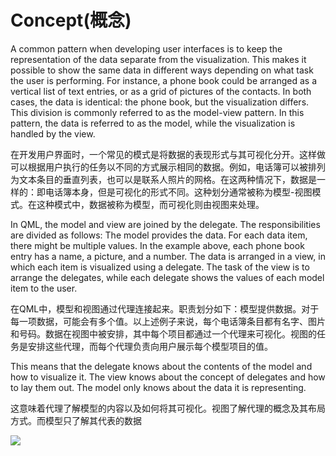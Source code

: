 # Concept(概念)

A common pattern when developing user interfaces is to keep the representation of the data separate from the visualization. This makes it possible to show the same data in different ways depending on what task the user is performing. For instance, a phone book could be arranged as a vertical list of text entries, or as a grid of pictures of the contacts. In both cases, the data is identical: the phone book, but the visualization differs. This division is commonly referred to as the model-view pattern. In this pattern, the data is referred to as the model, while the visualization is handled by the view.

在开发用户界面时，一个常见的模式是将数据的表现形式与其可视化分开。这样做可以根据用户执行的任务以不同的方式展示相同的数据。例如，电话簿可以被排列为文本条目的垂直列表，也可以是联系人照片的网格。在这两种情况下，数据是一样的：即电话簿本身，但是可视化的形式不同。这种划分通常被称为模型-视图模式。在这种模式中，数据被称为模型，而可视化则由视图来处理。


In QML, the model and view are joined by the delegate. The responsibilities are divided as follows: The model provides the data. For each data item, there might be multiple values. In the example above, each phone book entry has a name, a picture, and a number. The data is arranged in a view, in which each item is visualized using a delegate. The task of the view is to arrange the delegates, while each delegate shows the values of each model item to the user.

 在QML中，模型和视图通过代理连接起来。职责划分如下：模型提供数据。对于每一项数据，可能会有多个值。以上述例子来说，每个电话簿条目都有名字、图片和号码。数据在视图中被安排，其中每个项目都通过一个代理来可视化。视图的任务是安排这些代理，而每个代理负责向用户展示每个模型项目的值。

This means that the delegate knows about the contents of the model and how to visualize it. The view knows about the concept of delegates and how to lay them out. The model only knows about the data it is representing.

这意味着代理了解模型的内容以及如何将其可视化。视图了解代理的概念及其布局方式。而模型只了解其代表的数据

![](./assets/model-view-delegate.png)

